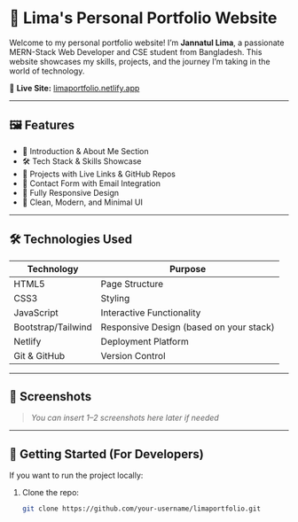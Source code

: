 # 🌟 Lima's Personal Portfolio Website

Welcome to my personal portfolio website! I’m **Jannatul Lima**, a passionate MERN-Stack Web Developer and CSE student from Bangladesh. This website showcases my skills, projects, and the journey I’m taking in the world of technology.

🔗 **Live Site:** [limaportfolio.netlify.app](https://limaportfolio.netlify.app/)

---

## 🖼️ Features

- 👋 Introduction & About Me Section  
- 🛠️ Tech Stack & Skills Showcase  
- 💼 Projects with Live Links & GitHub Repos  
- 📨 Contact Form with Email Integration  
- 📱 Fully Responsive Design  
- 🎨 Clean, Modern, and Minimal UI

---

## 🛠️ Technologies Used

| Technology       | Purpose                        |
|------------------|---------------------------------|
| HTML5            | Page Structure                  |
| CSS3             | Styling                         |
| JavaScript       | Interactive Functionality        |
| Bootstrap/Tailwind| Responsive Design (based on your stack) |
| Netlify          | Deployment Platform             |
| Git & GitHub     | Version Control                 |

---

## 📸 Screenshots

> _You can insert 1–2 screenshots here later if needed_

---

## 🚀 Getting Started (For Developers)

If you want to run the project locally:

1. Clone the repo:
   ```bash
   git clone https://github.com/your-username/limaportfolio.git

